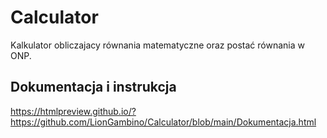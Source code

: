 # Calculator
Kalkulator obliczajacy równania matematyczne oraz postać równania w ONP.

## Dokumentacja i instrukcja
https://htmlpreview.github.io/?https://github.com/LionGambino/Calculator/blob/main/Dokumentacja.html
